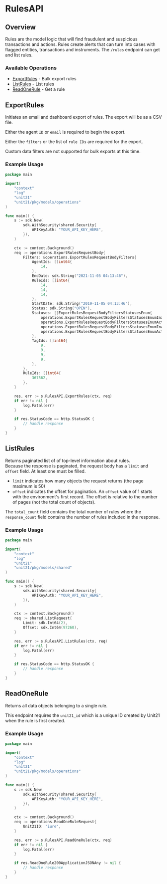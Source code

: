 # RulesAPI

## Overview

Rules are the model logic that will find fraudulent and suspicious transactions and actions. Rules create alerts that can turn into cases with flagged entities, transactions and instruments. The `/rules` endpoint can get and list rules. 


### Available Operations

* [ExportRules](#exportrules) - Bulk export rules
* [ListRules](#listrules) - List rules
* [ReadOneRule](#readonerule) - Get a rule

## ExportRules

Initiates an email and dashboard export of rules. The export will be as a CSV file.

Either the agent `ID` or `email` is required to begin the export.

Either the `filters` or the list of `rule IDs` are required for the export.

Custom data filters are not supported for bulk exports at this time.


### Example Usage

```go
package main

import(
	"context"
	"log"
	"unit21"
	"unit21/pkg/models/operations"
)

func main() {
    s := sdk.New(
        sdk.WithSecurity(shared.Security{
            APIKeyAuth: "YOUR_API_KEY_HERE",
        }),
    )

    ctx := context.Background()    
    req := operations.ExportRulesRequestBody{
        Filters: &operations.ExportRulesRequestBodyFilters{
            AgentIds: []int64{
                14,
            },
            EndDate: sdk.String("2021-11-05 04:13:46"),
            RuleIds: []int64{
                14,
                14,
                14,
            },
            StartDate: sdk.String("2019-11-05 04:13:46"),
            Status: sdk.String("OPEN"),
            Statuses: []ExportRulesRequestBodyFiltersStatusesEnum{
                operations.ExportRulesRequestBodyFiltersStatusesEnumInactive,
                operations.ExportRulesRequestBodyFiltersStatusesEnumActive,
                operations.ExportRulesRequestBodyFiltersStatusesEnumInactive,
                operations.ExportRulesRequestBodyFiltersStatusesEnumActive,
            },
            TagIds: []int64{
                9,
                9,
                9,
                9,
            },
        },
        RuleIds: []int64{
            367562,
        },
    }

    res, err := s.RulesAPI.ExportRules(ctx, req)
    if err != nil {
        log.Fatal(err)
    }

    if res.StatusCode == http.StatusOK {
        // handle response
    }
}
```

## ListRules

Returns paginated list of of top-level information about rules.     
Because the response is paginated, the request body has a `limit` and `offset` field. At least one must be filled.
* `limit`  indicates how many objects the request returns (the page maximum is 50)
* `offset` indicates the offset for pagination. An `offset` value of 1 starts with the environment's first record. The offset is relative to the number of pages (not the total count of objects).

The `total_count` field contains the total number of rules where the  `response_count` field contains the number of rules included in the response.

### Example Usage

```go
package main

import(
	"context"
	"log"
	"unit21"
	"unit21/pkg/models/shared"
)

func main() {
    s := sdk.New(
        sdk.WithSecurity(shared.Security{
            APIKeyAuth: "YOUR_API_KEY_HERE",
        }),
    )

    ctx := context.Background()    
    req := shared.ListRequest{
        Limit: sdk.Int64(2),
        Offset: sdk.Int64(97260),
    }

    res, err := s.RulesAPI.ListRules(ctx, req)
    if err != nil {
        log.Fatal(err)
    }

    if res.StatusCode == http.StatusOK {
        // handle response
    }
}
```

## ReadOneRule

Returns all data objects belonging to a single rule.

This endpoint requires the `unit21_id` which is a unique ID created by Unit21 when the rule is first created.

### Example Usage

```go
package main

import(
	"context"
	"log"
	"unit21"
	"unit21/pkg/models/operations"
)

func main() {
    s := sdk.New(
        sdk.WithSecurity(shared.Security{
            APIKeyAuth: "YOUR_API_KEY_HERE",
        }),
    )

    ctx := context.Background()    
    req := operations.ReadOneRuleRequest{
        Unit21ID: "iure",
    }

    res, err := s.RulesAPI.ReadOneRule(ctx, req)
    if err != nil {
        log.Fatal(err)
    }

    if res.ReadOneRule200ApplicationJSONAny != nil {
        // handle response
    }
}
```
